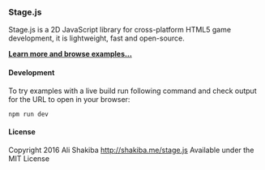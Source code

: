 ### Stage.js
Stage.js is a 2D JavaScript library for cross-platform HTML5 game development, it is lightweight, fast and open-source.

**[Learn more and browse examples...](http://piqnt.com/stage.js/)**

#### Development
To try examples with a live build run following command and check output for the URL to open in your browser:
```
npm run dev
```

#### License
Copyright 2016 Ali Shakiba http://shakiba.me/stage.js
Available under the MIT License
